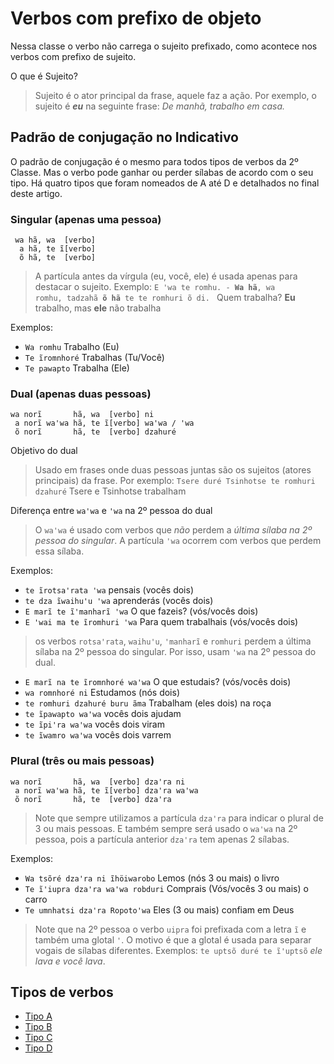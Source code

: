 # Verbos com prefixo de objeto

Nessa classe o verbo não carrega o sujeito prefixado, como acontece nos verbos com prefixo de sujeito.

O que é Sujeito?

> Sujeito é o ator principal da frase, aquele faz a ação. Por exemplo, o sujeito é ***eu*** na seguinte frase: *De manhã, trabalho em casa.*

## Padrão de conjugação no Indicativo

O padrão de conjugação é o mesmo para todos tipos de verbos da 2º Classe. Mas o verbo pode ganhar ou perder sílabas de acordo com o seu tipo. Há quatro tipos que foram nomeados de A até D e detalhados no final deste artigo.

### Singular (apenas uma pessoa)

```text
 wa hã, wa  [verbo]
  a hã, te ĩ[verbo]
  õ hã, te  [verbo]
```

> A partícula antes da vírgula (eu, você, ele) é usada apenas para destacar o sujeito. Exemplo: <code>E ꞌwa te romhu. - <b>Wa hã</b>, wa romhu, tadzahã <b>õ hã</b> te te romhuri õ di. </code> Quem trabalha? **Eu** trabalho, mas **ele** não trabalha

Exemplos:

- `Wa romhu` Trabalho (Eu)
- `Te ĩromnhoré` Trabalhas (Tu/Você)
- `Te pawapto` Trabalha (Ele)

### Dual (apenas duas pessoas)

```text
wa norĩ       hã, wa  [verbo] ni
 a norĩ waꞌwa hã, te ĩ[verbo] waꞌwa / ꞌwa 
 õ norĩ       hã, te  [verbo] dzahuré 
```

Objetivo do dual

> Usado em frases onde duas pessoas juntas são os sujeitos (atores principais) da frase. Por exemplo: `Tsere duré Tsinhotse te romhuri dzahuré` Tsere e Tsinhotse trabalham

Diferença entre `wa'wa` e `'wa` na 2º pessoa do dual

> O `waꞌwa` é usado com verbos que *não* perdem a *última sílaba na 2º pessoa do singular*. A partícula `ꞌwa` ocorrem com verbos que perdem essa sílaba.

Exemplos:

- `te ĩrotsaꞌrata ꞌwa` pensais (vocês dois)
- `te dza ĩwaihuꞌu ꞌwa` aprenderás (vocês dois)
- `E marĩ te ĩꞌmanharĩ ꞌwa` O que fazeis? (vós/vocês dois)
- `E ꞌwai ma te ĩromhuri ꞌwa` Para quem trabalhais (vós/vocês dois)

> os verbos `rotsaꞌrata`, `waihu'u`, `ꞌmanharĩ` e `romhuri` perdem a última sílaba na 2º pessoa do singular. Por isso, usam `ꞌwa` na 2º pessoa do dual.

- `E marĩ na te ĩromnhoré waꞌwa` O que estudais? (vós/vocês dois)
- `wa romnhoré ni` Estudamos (nós dois)
- `te romhuri dzahuré buru ãma` Trabalham (eles dois) na roça
- `te ĩpawapto waꞌwa` vocês dois ajudam
- `te ĩpiꞌra waꞌwa` vocês dois viram
- `te ĩwamro waꞌwa` vocês dois varrem

### Plural (três ou mais pessoas)

```text
wa norĩ       hã, wa  [verbo] dzaꞌra ni
 a norĩ waꞌwa hã, te ĩ[verbo] dzaꞌra waꞌwa
 õ norĩ       hã, te  [verbo] dzaꞌra
```

> Note que sempre utilizamos a partícula `dzaꞌra` para indicar o plural de 3 ou mais pessoas. E também sempre será usado o `waꞌwa` na 2º pessoa, pois a partícula anterior `dzaꞌra` tem apenas 2 sílabas.

Exemplos:

- `Wa tsõré dzaꞌra ni ĩhöiwarobo` Lemos (nós 3 ou mais) o livro
- `Te ĩꞌiupra dzaꞌra waꞌwa robduri` Comprais (Vós/vocês 3 ou mais) o carro
- `Te umnhatsi dzaꞌra Ropotoꞌwa` Eles (3 ou mais) confiam em Deus

> Note que na 2º pessoa o verbo `uipra` foi prefixada com a letra `ĩ` e também uma glotal `ꞌ`. O motivo é que a glotal é usada para separar vogais de sílabas diferentes. Exemplos: `te uptsõ duré te ĩꞌuptsõ` *ele lava e você lava*.

## Tipos de verbos

- [Tipo A](tipoA/)
- [Tipo B](tipoB/)
- [Tipo C](tipoC/)
- [Tipo D](tipoD/)
